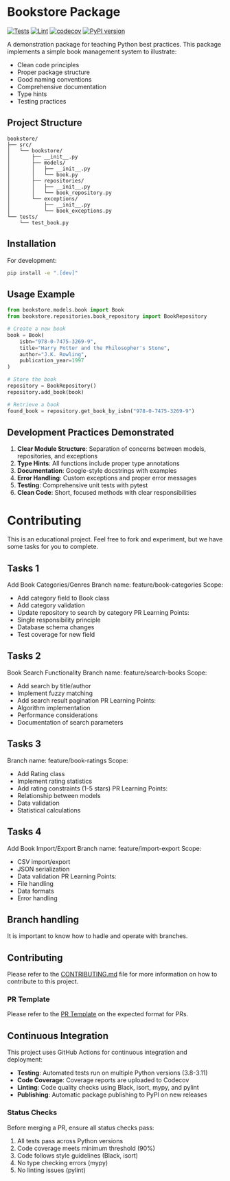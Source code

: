 # Bookstore Package

[![Tests](https://github.com/ZBMED/bookstore/actions/workflows/test.yml/badge.svg)](https://github.com/ZBMED/bookstore/actions/workflows/test.yml)
[![Lint](https://github.com/ZBMED/bookstore/actions/workflows/lint.yml/badge.svg)](https://github.com/ZBMED/bookstore/actions/workflows/lint.yml)
[![codecov](https://codecov.io/gh/ZBMED/bookstore/branch/main/graph/badge.svg)](https://codecov.io/gh/ZBMED/bookstore)
[![PyPI version](https://badge.fury.io/py/bookstore.svg)](https://badge.fury.io/py/bookstore)

A demonstration package for teaching Python best practices. This package implements a simple book management system to illustrate:

- Clean code principles
- Proper package structure
- Good naming conventions
- Comprehensive documentation
- Type hints
- Testing practices

## Project Structure

```
bookstore/
├── src/
│   └── bookstore/
│       ├── __init__.py
│       ├── models/
│       │   ├── __init__.py
│       │   └── book.py
│       ├── repositories/
│       │   ├── __init__.py
│       │   └── book_repository.py
│       └── exceptions/
│           ├── __init__.py
│           └── book_exceptions.py
└── tests/
    └── test_book.py
```

## Installation

For development:
```bash
pip install -e ".[dev]"
```

## Usage Example

```python
from bookstore.models.book import Book
from bookstore.repositories.book_repository import BookRepository

# Create a new book
book = Book(
    isbn="978-0-7475-3269-9",
    title="Harry Potter and the Philosopher's Stone",
    author="J.K. Rowling",
    publication_year=1997
)

# Store the book
repository = BookRepository()
repository.add_book(book)

# Retrieve a book
found_book = repository.get_book_by_isbn("978-0-7475-3269-9")
```

## Development Practices Demonstrated

1. **Clear Module Structure**: Separation of concerns between models, repositories, and exceptions
2. **Type Hints**: All functions include proper type annotations
3. **Documentation**: Google-style docstrings with examples
4. **Error Handling**: Custom exceptions and proper error messages
5. **Testing**: Comprehensive unit tests with pytest
6. **Clean Code**: Short, focused methods with clear responsibilities

# Contributing

This is an educational project. Feel free to fork and experiment, but we have some tasks for you to complete.

## Tasks 1
Add Book Categories/Genres
Branch name: feature/book-categories
Scope:
- Add category field to Book class
- Add category validation
- Update repository to search by category
PR Learning Points:
- Single responsibility principle
- Database schema changes
- Test coverage for new field

## Tasks 2
Book Search Functionality
Branch name: feature/search-books
Scope:
- Add search by title/author
- Implement fuzzy matching
- Add search result pagination
PR Learning Points:
- Algorithm implementation
- Performance considerations
- Documentation of search parameters

## Tasks 3
Branch name: feature/book-ratings
Scope:
- Add Rating class
- Implement rating statistics
- Add rating constraints (1-5 stars)
PR Learning Points:
- Relationship between models
- Data validation
- Statistical calculations

## Tasks 4
Add Book Import/Export
Branch name: feature/import-export
Scope:
- CSV import/export
- JSON serialization
- Data validation
PR Learning Points:
- File handling
- Data formats
- Error handling

## Branch handling
It is important to know how to hadle and operate with branches.

## Contributing
Please refer to the [CONTRIBUTING.md](CONTRIBUTING.md) file for more information on how to contribute to this project.

### PR Template
Please refer to the [PR Template](.github/pull_request_template.md) on the expected format for PRs.

## Continuous Integration

This project uses GitHub Actions for continuous integration and deployment:

- **Testing**: Automated tests run on multiple Python versions (3.8-3.11)
- **Code Coverage**: Coverage reports are uploaded to Codecov
- **Linting**: Code quality checks using Black, isort, mypy, and pylint
- **Publishing**: Automatic package publishing to PyPI on new releases

### Status Checks

Before merging a PR, ensure all status checks pass:
1. All tests pass across Python versions
2. Code coverage meets minimum threshold (90%)
3. Code follows style guidelines (Black, isort)
4. No type checking errors (mypy)
5. No linting issues (pylint)
